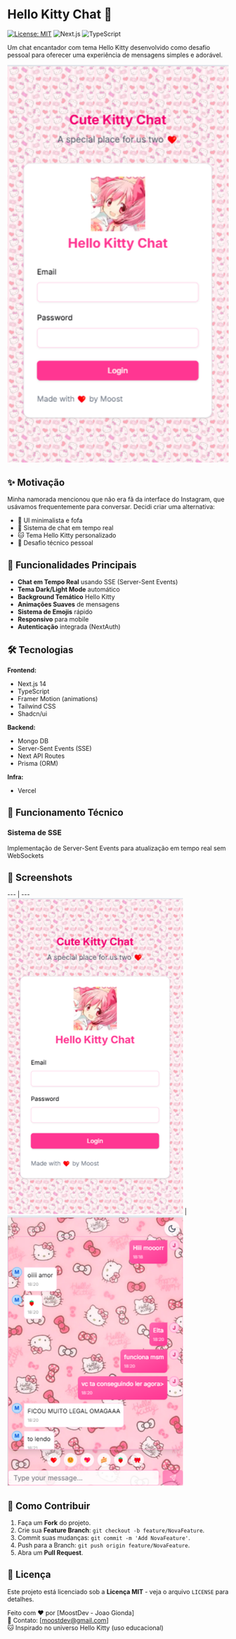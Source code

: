 # Hello Kitty Chat 💖

[![License: MIT](https://img.shields.io/badge/License-MIT-pink.svg)](https://opensource.org/licenses/MIT)
![Next.js](https://img.shields.io/badge/Next.js-14.2.3-black?logo=next.js)
![TypeScript](https://img.shields.io/badge/TypeScript-5.0.2-blue?logo=typescript)

Um chat encantador com tema Hello Kitty desenvolvido como desafio pessoal para oferecer uma experiência de mensagens simples e adorável.

<p align="center">
  <img src="public/hello-kitty-preview-mobile.png" alt="Preview do Chat" width="600">
</p>

## ✨ Motivação

Minha namorada mencionou que não era fã da interface do Instagram, que usávamos frequentemente para conversar. Decidi criar uma alternativa:

- 🎨 UI minimalista e fofa
- 💬 Sistema de chat em tempo real
- 🐱 Tema Hello Kitty personalizado
- 🚀 Desafio técnico pessoal

## 🌟 Funcionalidades Principais

- **Chat em Tempo Real** usando SSE (Server-Sent Events)
- **Tema Dark/Light Mode** automático
- **Background Temático** Hello Kitty
- **Animações Suaves** de mensagens
- **Sistema de Emojis** rápido
- **Responsivo** para mobile
- **Autenticação** integrada (NextAuth)

## 🛠 Tecnologias

**Frontend:**
- Next.js 14
- TypeScript
- Framer Motion (animations)
- Tailwind CSS
- Shadcn/ui

**Backend:**
- Mongo DB
- Server-Sent Events (SSE)
- Next API Routes
- Prisma (ORM)

**Infra:**
- Vercel 


## 🔧 Funcionamento Técnico

### Sistema de SSE
Implementação de Server-Sent Events para atualização em tempo real sem WebSockets

## 📸 Screenshots  
--- | ---  
<img src="public/hello-kitty-preview-mobile.png" width="400"> | <img src="public/hello-kitty-preview-chat-mobile.png" width="400">

## 🤝 Como Contribuir
1. Faça um **Fork** do projeto.
2. Crie sua **Feature Branch**: `git checkout -b feature/NovaFeature`.
3. Commit suas mudanças: `git commit -m 'Add NovaFeature'`.
4. Push para a Branch: `git push origin feature/NovaFeature`.
5. Abra um **Pull Request**.

## 📝 Licença
Este projeto está licenciado sob a **Licença MIT** - veja o arquivo `LICENSE` para detalhes.

Feito com ❤️ por [MoostDev - Joao Gionda]  
📧 Contato: [moostdev@gmail.com]  
🐱 Inspirado no universo Hello Kitty (uso educacional)
